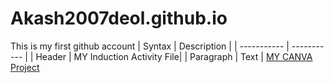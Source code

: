 # Akash2007deol.github.io
This is my first github account
	| Syntax | Description |
| ----------- | ----------- |
| Header | MY Induction Activity File|
| Paragraph | Text |
[MY CANVA Project](https://www.canva.com/design/DAGLRCExl_E/QhDLvtHegnUmkKVT7h-JBA/edit)
